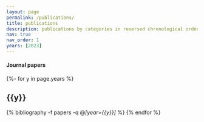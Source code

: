 ```yaml
---
layout: page
permalink: /publications/
title: publications
description: publications by categories in reversed chronological order. generated by jekyll-scholar.
nav: true
nav_order: 1
years: [2023]
---
```

<!-- _pages/publications.md -->

#### Journal papers
<div class="publications">


{%- for y in page.years %}
    <h2 class="year">{{y}}</h2>
    {% bibliography -f papers -q @*[year={{y}}]* %}
{% endfor %}

</div>
